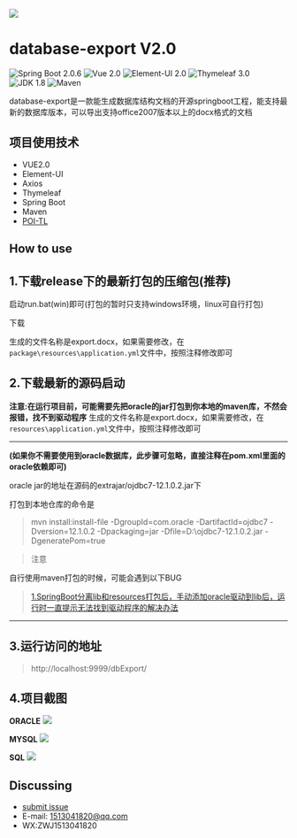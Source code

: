 ![](https://github.com/PomZWJ/database-export/blob/master/screenshot/fav.png?raw=true)

**database-export V2.0**
=========================

![Spring Boot 2.0.6](https://img.shields.io/badge/Spring%20Boot-2.0.6-brightgreen.svg)
![Vue 2.0](https://img.shields.io/badge/Vue-2.0-green.svg)
![Element-UI 2.0](https://img.shields.io/badge/ElementUI-2.0-green.svg)
![Thymeleaf 3.0](https://img.shields.io/badge/Thymeleaf-3.0-yellow.svg)
![JDK 1.8](https://img.shields.io/badge/JDK-1.8-brightgreen.svg)
![Maven](https://img.shields.io/badge/Maven-3.5.0-yellowgreen.svg)

database-export是一款能生成数据库结构文档的开源springboot工程，能支持最新的数据库版本，可以导出支持office2007版本以上的docx格式的文档


项目使用技术
------------

* VUE2.0
* Element-UI
* Axios
* Thymeleaf
* Spring Boot
* Maven
* [POI-TL](http://deepoove.com/poi-tl)

How to use
------------




## 1.下载release下的最新打包的压缩包(推荐)


启动run.bat(win)即可(打包的暂时只支持windows环境，linux可自行打包)

下载

生成的文件名称是export.docx，如果需要修改，在`package\resources\application.yml`文件中，按照注释修改即可



## 2.下载最新的源码启动


**注意:在运行项目前，可能需要先把oracle的jar打包到你本地的maven库，不然会报错，找不到驱动程序**
生成的文件名称是export.docx，如果需要修改，在`resources\application.yml`文件中，按照注释修改即可


------------
**(如果你不需要使用到oracle数据库，此步骤可忽略，直接注释在pom.xml里面的oracle依赖即可)**

oracle jar的地址在源码的extrajar/ojdbc7-12.1.0.2.jar下

打包到本地仓库的命令是
>mvn install:install-file -DgroupId=com.oracle -DartifactId=ojdbc7 -Dversion=12.1.0.2 -Dpackaging=jar -Dfile=D:\ojdbc7-12.1.0.2.jar -DgeneratePom=true

>注意

自行使用maven打包的时候，可能会遇到以下BUG
>[1.SpringBoot分离lib和resources打包后，手动添加oracle驱动到lib后，运行时一直提示无法找到驱动程序的解决办法](https://blog.csdn.net/huanguta1178/article/details/101374286)


------------




## 3.运行访问的地址


> http://localhost:9999/dbExport/


## 4.项目截图

**ORACLE**
![](https://github.com/PomZWJ/database-export/blob/master/screenshot/v2/indexv2-1.png?raw=true)

**MYSQL**
![](https://github.com/PomZWJ/database-export/blob/master/screenshot/v2/indexv2-2.png?raw=true)

**SQL**
![](https://github.com/PomZWJ/database-export/blob/master/screenshot/v2/indexv2-3.png?raw=true)


Discussing
----------

- [submit issue](https://github.com/PomZWJ/database-export/issues/new)
- E-mail: 1513041820@qq.com
- WX:ZWJ1513041820

